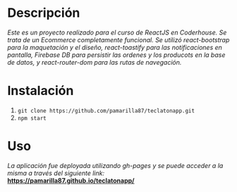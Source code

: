 # Descripción
*Este es un proyecto realizado para el curso de ReactJS en Coderhouse. Se trata de un Ecommerce completamente funcional. Se utilizó react-bootstrap para la maquetación y el diseño, react-toastify para las notificaciones en pantalla, Firebase DB para persistir las ordenes y los producots en la base de datos, y react-router-dom para las rutas de navegación.*

# Instalación
1. `git clone https://github.com/pamarilla87/teclatonapp.git`
2. `npm start`
    
# Uso
*La aplicación fue deployada utilizando gh-pages y se puede acceder a la misma a través del siguiente link:*
**https://pamarilla87.github.io/teclatonapp/**